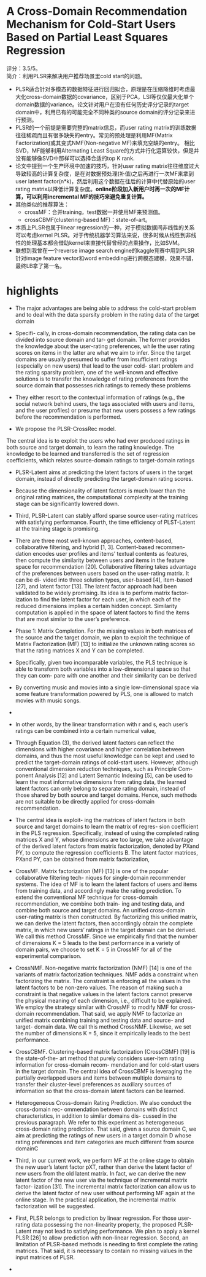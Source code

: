 # A Cross-Domain Recommendation Mechanism for Cold-Start Users Based on Partial Least Squares Regression

评分：3.5/5。  
简介：利用PLSR来解决用户推荐场景里cold start的问题。

- PLSR适合针对多模态的数据特征进行回归拟合，原理是在压缩降维时考虑最大化cross-domain数据的covariance，区别于PCA，LSI等仅仅最大化单个domain数据的variance。论文针对用户在没有任何历史评分记录的target domain中，利用已有的可能完全不同种类的source domain的评分记录来进行预测。
- PLSR的一个前提是需要完整的matrix信息，而user rating matrix的训练数据往往稀疏而且有很多缺失的entry。常见的预处理是利用MF(Matrix Factorization)或其变式NMF(Non-negative MF)来填充空缺的entry。
相比SVD，MF能够利用Alternating Least Square的方式并行化运算较快，但是并没有能够像SVD中那样可以选择合适的top K rank.
- 论文中提到一个生产环境中加速的技巧，针对user rating matrix往往维度过大导致较高的计算复杂度，是在对数据预处理(补值)之后再进行一次MF来拿到user latent factor(n*k)，然后利用这个数据在往后的计算中代替原始的user rating matrix以降低计算复杂度。**online阶段加入新用户时再一次的MF计算，可以利用incremental MF的技巧来避免重复计算。**
- 其他类似的推荐算法：
    - crossMF：合并training，test数据一并使用MF来预测值。
    - crossCBMF(clustering-based MF)：state-of-art。
- 本质上PLSR也属于linear regression的一种，对于模拟数据间非线性的关系可以考虑kernel PLSR。对于传统机器学习算法来说，很多时候从线性到非线性的处理基本都会借助kernel来直接代替曾经的点乘操作，比如SVM。
- 联想到我曾在一个reverse image search engine的kaggle竞赛中用到PLSR针对image feature vector和word embedding进行跨模态建模，效果不错，最终LB拿了第一名。

# highlights

- The major advantages are being able to address the cold-start problem and to deal with the data sparsity problem in the rating data of the target domain

- Specifi- cally, in cross-domain recommendation, the rating data can be divided into source domain and tar- get domain. The former provides the knowledge about the user-rating preferences, while the user rating scores on items in the latter are what we aim to infer. Since the target domains are usually presumed to suffer from insufficient ratings (especially on new users) that lead to the user cold- start problem and the rating sparsity problem, one of the well-known and effective solutions is to transfer the knowledge of rating preferences from the source domain that possesses rich ratings to remedy these problems

- They either resort to the contextual information of ratings (e.g., the social network behind users, the tags associated with users and items, and the user profiles) or presume that new users possess a few ratings before the recommendation is performed.

- We propose the PLSR-CrossRec model.

The central idea is to exploit the users who had ever produced ratings in both source and target domain, to learn the rating knowledge. The knowledge to be learned and transferred is the set of regression coefficients, which relates source-domain ratings to target-domain ratings

- PLSR-Latent aims at predicting the latent factors of users in the target domain, instead of directly predicting the target-domain rating scores.

- Because the dimensionality of latent factors is much lower than the original rating matrices, the computational complexity at the training stage can be significantly lowered down.

- Third, PLSR-Latent can stably afford sparse source user-rating matrices with satisfying performance. Fourth, the time efficiency of PLST-Latent at the training stage is promising.

- There are three most well-known approaches, content-based, collaborative filtering, and hybrid [1, 3]. Content-based recommen- dation encodes user profiles and items’ textual contents as features, then compute the similarity between users and items in the feature space for recommendation [20]. Collaborative filtering takes advantage of the preferences between users based on the user-rating matrix. It can be di- vided into three solution types, user-based [4], item-based [27], and latent factor [13]. The latent factor approach had been validated to be widely promising. Its idea is to perform matrix factor- ization to find the latent factor for each user, in which each of the reduced dimensions implies a certain hidden concept. Similarity computation is applied in the space of latent factors to find the items that are most similar to the user’s preference.

- Phase 1: Matrix Completion. For the missing values in both matrices of the source and the target domain, we plan to exploit the technique of Matrix Factorization (MF) [13] to initialize the unknown rating scores so that the rating matrices X and Y can be completed.

- Specifically, given two incomparable variables, the PLS technique is able to transform both variables into a low-dimensional space so that they can com- pare with one another and their similarity can be derived

- By converting music and movies into a single low-dimensional space via some feature transformation powered by PLS, one is allowed to match movies with music songs.

- 

- In other words, by the linear transformation with r and s, each user’s ratings can be combined into a certain numerical value,

- Through Equation (3), the derived latent factors can reflect the dimensions with higher covariance and higher correlation between domains, and thus the most useful knowledge can be kept and used to predict the target-domain ratings of cold-start users. However, although conventional dimension reduction techniques, such as Principle Com- ponent Analysis [12] and Latent Semantic Indexing [5], can be used to learn the most informative dimensions from rating data, the learned latent factors can only belong to separate rating domain, instead of those shared by both source and target domains. Hence, such methods are not suitable to be directly applied for cross-domain recommendation.

- The central idea is exploit- ing the matrices of latent factors in both source and target domains to learn the matrix of regres- sion coefficient in the PLS regression. Specifically, instead of using the completed rating matrices X and Y, whose dimensions are too large, we take advantage of the derived latent factors from matrix factorization, denoted by PXand PY, to compute the regression coefficients B. The latent factor matrices, PXand PY, can be obtained from matrix factorization,

- CrossMF. Matrix factorization (MF) [13] is one of the popular collaborative filtering tech- niques for single-domain recommender systems. The idea of MF is to learn the latent factors of users and items from training data, and accordingly make the rating prediction. To extend the conventional MF technique for cross-domain recommendation, we combine both train- ing and testing data, and combine both source and target domains. An unified cross-domain user-rating matrix is then constructed. By factorizing this unified matrix, we can derive the latent factors, then accordingly obtain the complete matrix, in which new users’ ratings in the target domain can be derived. We call this method CrossMF. Since we empirically find that the number of dimensions K = 5 leads to the best performance in a variety of domain pairs, we choose to set K = 5 in CrossMF for all of the experimental comparison.

- CrossNMF. Non-negative matrix factorization (NMF) [14] is one of the variants of matrix factorization techniques. NMF adds a constraint when factorizing the matrix. The constraint is enforcing all the values in the latent factors to be non-zero values. The reason of making such a constraint is that negative values in the latent factors cannot preserve the physical meaning of each dimension, i.e., difficult to be explained. We employ the strategy similar with CrossMF to modify NMF for cross-domain recommendation. That said, we apply NMF to factorize an unified matrix combining training and testing data and source- and target- domain data. We call this method CrossNMF. Likewise, we set the number of dimensions K = 5, since it empirically leads to the best performance.

- CrossCBMF. Clustering-based matrix factorization (CrossCBMF) [19] is the state-of-the- art method that purely considers user-item rating information for cross-domain recom- mendation and for cold-start users in the target domain. The central idea of CrossCBMF is leveraging the partially overlapped users and items between multiple domains to transfer their cluster-level preferences as auxiliary sources of information so that the cross-domain latent factors can be learned.

- Heterogeneous Cross-domain Rating Prediction. We also conduct the cross-domain rec- ommendation between domains with distinct characteristics, in addition to similar domains dis- cussed in the previous paragraph. We refer to this experiment as heterogeneous cross-domain rating prediction. That said, given a source domain C, we aim at predicting the ratings of new users in a target domain D whose rating preferences and item categories are much different from source domainC

- Third, in our current work, we perform MF at the online stage to obtain the new user’s latent factor pXT, rather than derive the latent factor of new users from the old latent matrix. In fact, we can derive the new latent factor of the new user via the technique of incremental matrix factor- ization [31]. The incremental matrix factorization can allow us to derive the latent factor of new user without performing MF again at the online stage. In the practical application, the incremental matrix factorization will be suggested.

- First, PLSR belongs to prediction by linear regression. For those user-rating data possessing the non-linearity property, the proposed PLSR-Latent may not lead to satisfying performance. We plan to apply a kernel PLSR [26] to allow prediction with non-linear regression. Second, an limitation of PLSR-based methods is needing to first complete the rating matrices. That said, it is necessary to contain no missing values in the input matrices of PLSR.
- 
